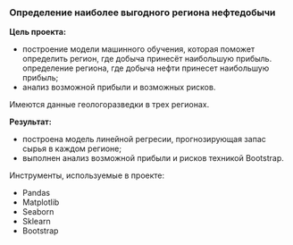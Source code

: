 
### Определение наиболее выгодного региона нефтедобычи

**Цель проекта:** 
- построение модели машинного обучения, которая поможет определить регион, где добыча принесёт наибольшую прибыль. определение региона, где добыча нефти принесет наибольшую прибыль;
- анализ возможной прибыли и возможных рисков.

Имеются данные геологоразведки в трех регионах.

**Результат:** 
- построена модель линейной регресии, прогнозирующая запас сырья в каждом регионе;
- выполнен анализ возможной прибыли и рисков техникой Bootstrap.

Инструменты, используемые в проекте:
- Pandas
- Matplotlib
- Seaborn
- Sklearn
- Bootstrap

